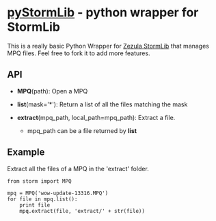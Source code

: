 [pyStormLib](http://blog.vjeux.com/) - python wrapper for StormLib
================================

This is a really basic Python Wrapper for [Zezula StormLib](http://www.zezula.net/en/mpq/stormlib.html) that manages MPQ files. Feel free to fork it to add more features.

API
---
* **MPQ**(path): Open a MPQ

* **list**(mask='*'): Return a list of all the files matching the mask

* **extract**(mpq_path, local_path=mpq_path): Extract a file.
    * mpq_path can be a file returned by **list**



Example
-------
Extract all the files of a MPQ in the 'extract' folder.

    from storm import MPQ
    
    mpq = MPQ('wow-update-13316.MPQ')
    for file in mpq.list():
        print file
        mpq.extract(file, 'extract/' + str(file))
